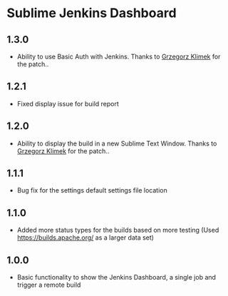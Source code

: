 Sublime Jenkins Dashboard
=========================

1.3.0
-----
* Ability to use Basic Auth with Jenkins. Thanks to [Grzegorz Klimek](https://github.com/kfiku) for the patch..

1.2.1
-----
* Fixed display issue for build report

1.2.0
-----
* Ability to display the build in a new Sublime Text Window. Thanks to [Grzegorz Klimek](https://github.com/kfiku) for the patch..

1.1.1
-----
* Bug fix for the settings default settings file location

1.1.0
-----
* Added more status types for the builds based on more testing (Used https://builds.apache.org/ as a larger data set)

1.0.0
-----
* Basic functionality to show the Jenkins Dashboard, a single job and trigger a remote build
